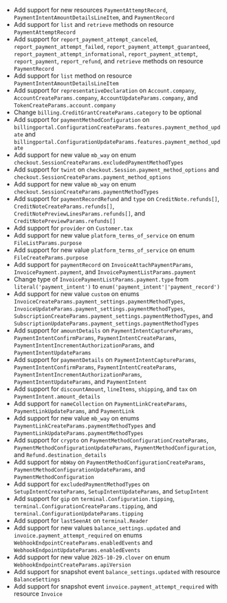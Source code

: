 * Add support for new resources `PaymentAttemptRecord`, `PaymentIntentAmountDetailsLineItem`, and `PaymentRecord`
* Add support for `list` and `retrieve` methods on resource `PaymentAttemptRecord`
* Add support for `report_payment_attempt_canceled`, `report_payment_attempt_failed`, `report_payment_attempt_guaranteed`, `report_payment_attempt_informational`, `report_payment_attempt`, `report_payment`, `report_refund`, and `retrieve` methods on resource `PaymentRecord`
* Add support for `list` method on resource `PaymentIntentAmountDetailsLineItem`
* Add support for `representativeDeclaration` on `Account.company`, `AccountCreateParams.company`, `AccountUpdateParams.company`, and `TokenCreateParams.account.company`
* Change `billing.CreditGrantCreateParams.category` to be optional
* Add support for `paymentMethodConfiguration` on `billingportal.ConfigurationCreateParams.features.payment_method_update` and `billingportal.ConfigurationUpdateParams.features.payment_method_update`
* Add support for new value `mb_way` on enum `checkout.SessionCreateParams.excludedPaymentMethodTypes`
* Add support for `twint` on `checkout.Session.payment_method_options` and `checkout.SessionCreateParams.payment_method_options`
* Add support for new value `mb_way` on enum `checkout.SessionCreateParams.paymentMethodTypes`
* Add support for `paymentRecordRefund` and `type` on `CreditNote.refunds[]`, `CreditNoteCreateParams.refunds[]`, `CreditNotePreviewLinesParams.refunds[]`, and `CreditNotePreviewParams.refunds[]`
* Add support for `provider` on `Customer.tax`
* Add support for new value `platform_terms_of_service` on enum `FileListParams.purpose`
* Add support for new value `platform_terms_of_service` on enum `FileCreateParams.purpose`
* Add support for `paymentRecord` on `InvoiceAttachPaymentParams`, `InvoicePayment.payment`, and `InvoicePaymentListParams.payment`
* Change type of `InvoicePaymentListParams.payment.type` from `literal('payment_intent')` to `enum('payment_intent'|'payment_record')`
* Add support for new value `custom` on enums `InvoiceCreateParams.payment_settings.paymentMethodTypes`, `InvoiceUpdateParams.payment_settings.paymentMethodTypes`, `SubscriptionCreateParams.payment_settings.paymentMethodTypes`, and `SubscriptionUpdateParams.payment_settings.paymentMethodTypes`
* Add support for `amountDetails` on `PaymentIntentCaptureParams`, `PaymentIntentConfirmParams`, `PaymentIntentCreateParams`, `PaymentIntentIncrementAuthorizationParams`, and `PaymentIntentUpdateParams`
* Add support for `paymentDetails` on `PaymentIntentCaptureParams`, `PaymentIntentConfirmParams`, `PaymentIntentCreateParams`, `PaymentIntentIncrementAuthorizationParams`, `PaymentIntentUpdateParams`, and `PaymentIntent`
* Add support for `discountAmount`, `lineItems`, `shipping`, and `tax` on `PaymentIntent.amount_details`
* Add support for `nameCollection` on `PaymentLinkCreateParams`, `PaymentLinkUpdateParams`, and `PaymentLink`
* Add support for new value `mb_way` on enums `PaymentLinkCreateParams.paymentMethodTypes` and `PaymentLinkUpdateParams.paymentMethodTypes`
* Add support for `crypto` on `PaymentMethodConfigurationCreateParams`, `PaymentMethodConfigurationUpdateParams`, `PaymentMethodConfiguration`, and `Refund.destination_details`
* Add support for `mbWay` on `PaymentMethodConfigurationCreateParams`, `PaymentMethodConfigurationUpdateParams`, and `PaymentMethodConfiguration`
* Add support for `excludedPaymentMethodTypes` on `SetupIntentCreateParams`, `SetupIntentUpdateParams`, and `SetupIntent`
* Add support for `gip` on `terminal.Configuration.tipping`, `terminal.ConfigurationCreateParams.tipping`, and `terminal.ConfigurationUpdateParams.tipping`
* Add support for `lastSeenAt` on `terminal.Reader`
* Add support for new values `balance_settings.updated` and `invoice.payment_attempt_required` on enums `WebhookEndpointCreateParams.enabledEvents` and `WebhookEndpointUpdateParams.enabledEvents`
* Add support for new value `2025-10-29.clover` on enum `WebhookEndpointCreateParams.apiVersion`
* Add support for snapshot event `balance_settings.updated` with resource `BalanceSettings`
* Add support for snapshot event `invoice.payment_attempt_required` with resource `Invoice`